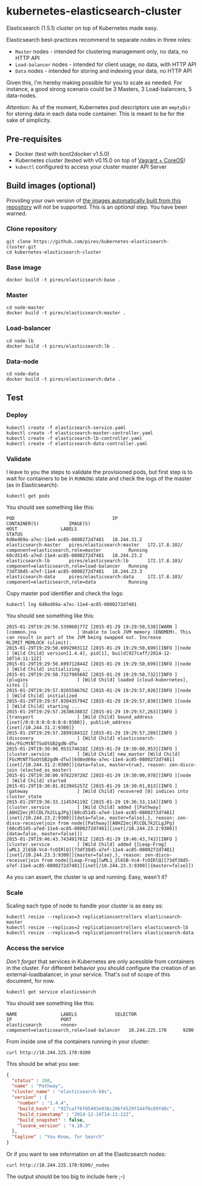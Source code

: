 # kubernetes-elasticsearch-cluster
Elasticsearch (1.5.1) cluster on top of Kubernetes made easy.

Elasticsearch best-practices recommend to separate nodes in three roles:
* ```Master``` nodes - intended for clustering management only, no data, no HTTP API
* ```Load-balancer``` nodes - intended for client usage, no data, with HTTP API
* ```Data``` nodes - intended for storing and indexing your data, no HTTP API

Given this, I'm hereby making possible for you to scale as needed. For instance, a good strong scenario could be 3 Masters, 3 Load-balancers, 5 data-nodes.

*Attention:* As of the moment, Kubernetes pod descriptors use an ```emptyDir``` for storing data in each data node container. This is meant to be for the sake of simplicity.

## Pre-requisites

* Docker (test with boot2docker v1.5.0)
* Kubernetes cluster (tested with v0.15.0 on top of [Vagrant + CoreOS](https://github.com/pires/kubernetes-vagrant-coreos-cluster))
* ```kubectl``` configured to access your cluster master API Server

## Build images (optional)

Providing your own version of [the images automatically built from this repository](https://registry.hub.docker.com/u/pires/elasticsearch) will not be supported. This is an *optional* step. You have been warned.

### Clone repository

```
git clone https://github.com/pires/kubernetes-elasticsearch-cluster.git
cd kubernetes-elasticsearch-cluster
```

### Base image

```
docker build -t pires/elasticsearch:base .
```

### Master

```
cd node-master
docker build -t pires/elasticsearch:master .
```

### Load-balancer

```
cd node-lb
docker build -t pires/elasticsearch:lb .
```

### Data-node

```
cd node-data
docker build -t pires/elasticsearch:data .
```

## Test

### Deploy

```
kubectl create -f elasticsearch-service.yaml
kubectl create -f elasticsearch-master-controller.yaml
kubectl create -f elasticsearch-lb-controller.yaml
kubectl create -f elasticsearch-data-controller.yaml
```

### Validate

I leave to you the steps to validate the provisioned pods, but first step is to wait for containers to be in ```RUNNING``` state and check the logs of the master (as in Elasticsearch):

```
kubectl get pods
```

You should see something like this:

```
POD                                    IP                  CONTAINER(S)           IMAGE(S)                                       HOST                LABELS                                       STATUS
6d8ed69a-a7ec-11e4-ac85-0800272d7481   10.244.31.2         elasticsearch-master   pires/elasticsearch:master   172.17.8.102/       component=elasticsearch,role=master          Running
60cd5145-a7ed-11e4-ac85-0800272d7481   10.244.23.2         elasticsearch-lb       pires/elasticsearch:lb       172.17.8.103/       component=elasticsearch,role=load-balancer   Running
73df38d5-a7ef-11e4-ac85-0800272d7481   10.244.23.3         elasticsearch-data     pires/elasticsearch:data     172.17.8.103/       component=elasticsearch,role=data            Running
```

Copy master pod identifier and check the logs:

```
kubectl log 6d8ed69a-a7ec-11e4-ac85-0800272d7481
```

You should see something like this:

```
2015-01-29T19:29:50.539060177Z [2015-01-29 19:29:50,538][WARN ][common.jna               ] Unable to lock JVM memory (ENOMEM). This can result in part of the JVM being swapped out. Increase RLIMIT_MEMLOCK (ulimit).
2015-01-29T19:29:50.699290311Z [2015-01-29 19:29:50,699][INFO ][node                     ] [Wild Child] version[1.4.4], pid[1], build[927caff/2014-12-16T14:11:12Z]
2015-01-29T19:29:50.699712844Z [2015-01-29 19:29:50,699][INFO ][node                     ] [Wild Child] initializing ...
2015-01-29T19:29:50.732790560Z [2015-01-29 19:29:50,732][INFO ][plugins                  ] [Wild Child] loaded [cloud-kubernetes], sites []
2015-01-29T19:29:57.026558676Z [2015-01-29 19:29:57,026][INFO ][node                     ] [Wild Child] initialized
2015-01-29T19:29:57.030435794Z [2015-01-29 19:29:57,030][INFO ][node                     ] [Wild Child] starting ...
2015-01-29T19:29:57.263863883Z [2015-01-29 19:29:57,263][INFO ][transport                ] [Wild Child] bound_address {inet[/0:0:0:0:0:0:0:0:9300]}, publish_address {inet[/10.244.31.2:9300]}
2015-01-29T19:29:57.289918432Z [2015-01-29 19:29:57,289][INFO ][discovery                ] [Wild Child] elasticsearch-k8s/FGcMtNT7SoOtGB2gdN-dTw
2015-01-29T19:30:00.953174610Z [2015-01-29 19:30:00,953][INFO ][cluster.service          ] [Wild Child] new_master [Wild Child][FGcMtNT7SoOtGB2gdN-dTw][6d8ed69a-a7ec-11e4-ac85-0800272d7481][inet[/10.244.31.2:9300]]{data=false, master=true}, reason: zen-disco-join (elected_as_master)
2015-01-29T19:30:00.978229728Z [2015-01-29 19:30:00,978][INFO ][node                     ] [Wild Child] started
2015-01-29T19:30:01.013945257Z [2015-01-29 19:30:01,013][INFO ][gateway                  ] [Wild Child] recovered [0] indices into cluster_state
2015-01-29T19:36:33.114534119Z [2015-01-29 19:36:33,114][INFO ][cluster.service          ] [Wild Child] added {[Pathway][A0HZ2ecjRlCDL7k2CLgJPg][60cd5145-a7ed-11e4-ac85-0800272d7481][inet[/10.244.23.2:9300]]{data=false, master=false},}, reason: zen-disco-receive(join from node[[Pathway][A0HZ2ecjRlCDL7k2CLgJPg][60cd5145-a7ed-11e4-ac85-0800272d7481][inet[/10.244.23.2:9300]]{data=false, master=false}])
2015-01-29T19:46:43.743491761Z [2015-01-29 19:46:43,743][INFO ][cluster.service          ] [Wild Child] added {[Leap-Frog][wML1_2l6SB-Vc4-fcOIRlQ][73df38d5-a7ef-11e4-ac85-0800272d7481][inet[/10.244.23.3:9300]]{master=false},}, reason: zen-disco-receive(join from node[[Leap-Frog][wML1_2l6SB-Vc4-fcOIRlQ][73df38d5-a7ef-11e4-ac85-0800272d7481][inet[/10.244.23.3:9300]]{master=false}])
```

As you can assert, the cluster is up and running. Easy, wasn't it?

### Scale

Scaling each type of node to handle your cluster is as easy as:

```
kubectl resize --replicas=3 replicationcontrollers elasticsearch-master
kubectl resize --replicas=2 replicationcontrollers elasticsearch-lb
kubectl resize --replicas=5 replicationcontrollers elasticsearch-data
```

### Access the service

*Don't forget* that services in Kubernetes are only acessible from containers in the cluster. For different behavior you should configure the creation of an external-loadbalancer, in your service. That's out of scope of this document, for now.

```
kubectl get service elasticsearch
```

You should see something like this:

```
NAME                LABELS              SELECTOR                                     IP                  PORT
elasticsearch       <none>              component=elasticsearch,role=load-balancer   10.244.225.170      9200
```

From inside one of the containers running in your cluster:

```
curl http://10.244.225.170:9200
```

This should be what you see:

```json
{
  "status" : 200,
  "name" : "Pathway",
  "cluster_name" : "elasticsearch-k8s",
  "version" : {
    "number" : "1.4.4",
    "build_hash" : "927caff6f05403e936c20bf4529f144f0c89fd8c",
    "build_timestamp" : "2014-12-16T14:11:12Z",
    "build_snapshot" : false,
    "lucene_version" : "4.10.3"
  },
  "tagline" : "You Know, for Search"
}
```

Or if you want to see information on all the Elasticsearch nodes:

```
curl http://10.244.225.170:9200/_nodes
```

The output should be too big to include here ;-)
